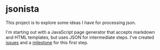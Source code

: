 # jsonista

This project is to explore some ideas I have for processing json.

I'm starting out with a JavaScript page generator that accepts markdown and HTML templates, but uses JSON for intermediate steps. I've created [issues](https://github.com/jsonista/jsonista/issues?sort=created&direction=desc&state=open) and a [milestone](https://github.com/jsonista/jsonista/issues?milestone=2) for this first step.